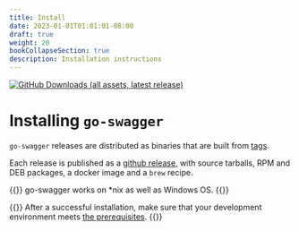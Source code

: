 ```yaml
---
title: Install
date: 2023-01-01T01:01:01-08:00
draft: true
weight: 20
bookCollapseSection: true
description: Installation instructions
---
```

[![GitHub Downloads (all assets, latest release)](https://img.shields.io/badge/dynamic/json?url=https%3A%2F%2Fapi.github.com%2Frepos%2Fgo-swagger%2Fgo-swagger%2Freleases%2Flatest&label=Latest%20release&query=%24.tag_name)](https://github.com/go-swagger/go-swagger/releases/latest)

# Installing `go-swagger`

`go-swagger` releases are distributed as binaries that are built from [tags](https://github.com/go-swagger/go-swagger/tags).

Each release is published as a [github release](https://github.com/go-swagger/go-swagger/releases),
with source tarballs, RPM and DEB packages, a docker image and a `brew` recipe.

{{<hint info>}}
go-swagger works on *nix as well as Windows OS.
{{</hint>}}

{{<hint warning>}}
After a successful installation, make sure that your development environment meets [the prerequisites](generate/requirements.md).
{{</hint>}}
